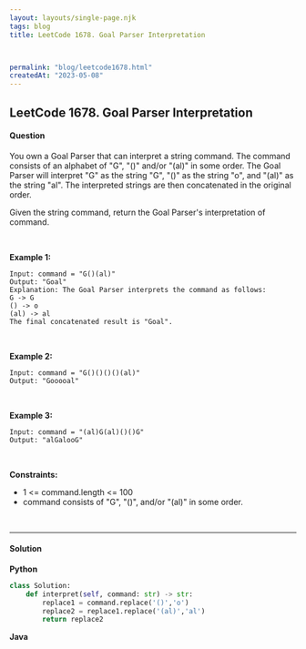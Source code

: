 ```yaml
---
layout: layouts/single-page.njk
tags: blog
title: LeetCode 1678. Goal Parser Interpretation



permalink: "blog/leetcode1678.html"
createdAt: "2023-05-08"
---
```


## LeetCode 1678. Goal Parser Interpretation


#### Question
You own a Goal Parser that can interpret a string command. The command consists of an alphabet of "G", "()" and/or "(al)" in some order. The Goal Parser will interpret "G" as the string "G", "()" as the string "o", and "(al)" as the string "al". The interpreted strings are then concatenated in the original order.

Given the string command, return the Goal Parser's interpretation of command.

<p>&nbsp;</p>

**Example 1:**

    Input: command = "G()(al)"
    Output: "Goal"
    Explanation: The Goal Parser interprets the command as follows:
    G -> G
    () -> o
    (al) -> al
    The final concatenated result is "Goal".

<p>&nbsp;</p>

**Example 2:**

    Input: command = "G()()()()(al)"
    Output: "Gooooal"

<p>&nbsp;</p>

**Example 3:**

    Input: command = "(al)G(al)()()G"
    Output: "alGalooG"

<p>&nbsp;</p>


**Constraints:**


* 1 <= command.length <= 100
* command consists of "G", "()", and/or "(al)" in some order.




<p>&nbsp;</p>

---
  

#### Solution
**Python**
```Python
class Solution:
    def interpret(self, command: str) -> str:
        replace1 = command.replace('()','o')
        replace2 = replace1.replace('(al)','al')
        return replace2
```

**Java**